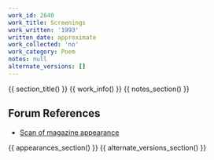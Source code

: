 ```yaml
---
work_id: 2640
work_title: Screenings
work_written: '1993'
written_date: approximate
work_collected: 'no'
work_category: Poem
notes: null
alternate_versions: []
---
```


{{ section_title() }}
{{ work_info() }}
{{ notes_section() }}
## Forum References
- [Scan of magazine appearance](https://bukowskiforum.com/threads/the-new-censorship-vol-4-no-2-may-1993.8695)

{{ appearances_section() }}
{{ alternate_versions_section() }}